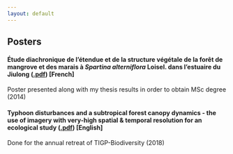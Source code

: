 ```yaml
---
layout: default
---
```

## Posters

#### Étude diachronique de l’étendue et de la structure végétale de la forêt de mangrove et des marais à _Spartina alterniflora_ Loisel. dans l’estuaire du Jiulong ([.pdf](./mangrove_spartina.pdf)) [French]
Poster presented along with my thesis results in order to obtain MSc degree (2014)

#### Typhoon disturbances and a subtropical forest canopy dynamics - the use of imagery with very-high spatial & temporal resolution for an ecological study ([.pdf](./drone_canopy.pdf)) [English]
Done for the annual retreat of TIGP-Biodiversity (2018)
